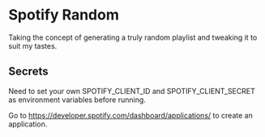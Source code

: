 # Spotify Random

Taking the concept of generating a truly random playlist and tweaking it to suit my tastes.

## Secrets

Need to set your own SPOTIFY_CLIENT_ID and SPOTIFY_CLIENT_SECRET as environment variables before running.

Go to <https://developer.spotify.com/dashboard/applications/> to create an application.